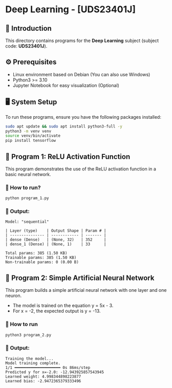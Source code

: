 # Deep Learning - [UDS23401J]

## 📌 Introduction
This directory contains programs for the **Deep Learning** subject (subject code: **UDS23401J**).

## ⚙️ Prerequisites
- Linux environment based on Debian (You can also use Windows)
- Python3 >= 3.10
- Jupyter Notebook for easy visualization (Optional)

## 🖥️ System Setup
To run these programs, ensure you have the following packages installed:
```bash
sudo apt update && sudo apt install python3-full -y
python3 -m venv venv
source venv/bin/activate
pip install tensorflow
```

## 🚀 Program 1: ReLU Activation Function
This program demonstrates the use of the ReLU activation function in a basic neural network.

### 🔹 How to run?

```bash
python program_1.py
```

### 🔹 Output:

```
Model: "sequential"

| Layer (type)    | Output Shape | Param # |
| --------------- | ------------ | ------- |
| dense (Dense)   | (None, 32)   | 352     |
| dense_1 (Dense) | (None, 1)    | 33      |

Total params: 385 (1.50 KB)
Trainable params: 385 (1.50 KB)
Non-trainable params: 0 (0.00 B)
```

## 🚀 Program 2: Simple Artificial Neural Network
This program builds a simple artificial neural network with one layer and one neuron.
- The model is trained on the equation y = 5x - 3.
- For x = -2, the expected output is y = -13.

### 🔹 How to run
```bash
python3 program_2.py
```

### 🔹 Output:

```
Training the model...
Model training complete.
1/1 ━━━━━━━━━━━━━━━━━━━━ 0s 86ms/step
Predicted y for x=-2.0: -12.943925857543945
Learned weight: 4.998344898223877
Learned bias: -2.9472365379333496
```
